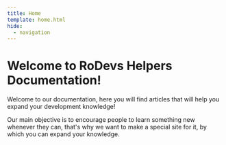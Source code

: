 ```yaml
---
title: Home
template: home.html
hide:
  - navigation
---
```


# Welcome to RoDevs Helpers Documentation!

Welcome to our documentation, here you will find articles that will help you expand your development knowledge!

Our main objective is to encourage people to learn something new whenever they can, that's why we want to make a special site for it, by which you can expand your knowledge.
